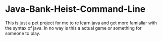 # Java-Bank-Heist-Command-Line
This is just a pet project for me to re learn java and get more famialiar with the syntax of java. In no way is this a actual game or something for someone to play. 
